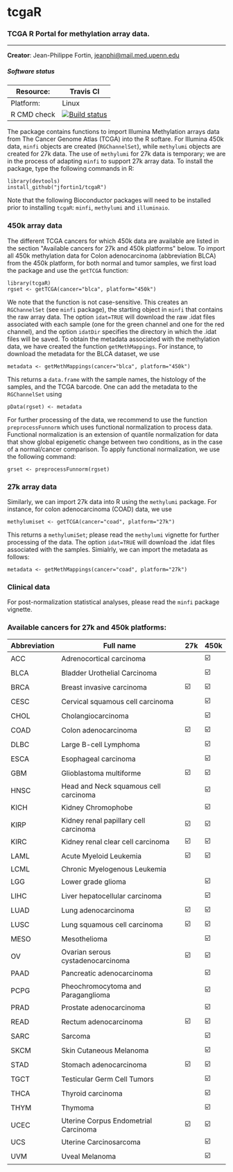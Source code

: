 # tcgaR
### TCGA R Portal for methylation array data.

---------

**Creator**: Jean-Philippe Fortin, jeanphi@mail.med.upenn.edu

##### Software status

| Resource:      | Travis CI     |
| -------------  |  ------------- |
| Platform:      | Linux       |
| R CMD check    | <a href="https://travis-ci.org/Jfortin1/tcgaR"><img src="https://travis-ci.org/Jfortin1/tcgaR.svg?branch=master" alt="Build status"></a> |

The package contains functions to import Illumina Methylation arrays data from The Cancer Genome Atlas (TCGA) into the R softare. For Illumina 450k data, `minfi` objects are created (`RGChannelSet`), while `methylumi` objects are created for 27k data. The use of `methylumi` for 27k data is temporary; we are in the process of adapting `minfi` to support 27k array data. To install the package, type the following commands in R:
```{r}
library(devtools)
install_github("jfortin1/tcgaR")
```
Note that the following Bioconductor packages will need to be installed prior to installing `tcgaR`: `minfi`, `methylumi` and `illuminaio`.

### 450k array data

The different TCGA cancers for which 450k data are available are listed in the section "Available cancers for 27k and 450k platforms" below. To import all 450k methylation data for Colon adenocarcinoma (abbreviation BLCA) from the 450k platform, for both normal and tumor samples, we first load the package and use the `getTCGA` function: 
```{r}
library(tcgaR)
rgset <- getTCGA(cancer="blca", platform="450k")
```
We note that the function is not case-sensitive. This creates an `RGChannelSet` (see `minfi` package), the starting object in `minfi` that contains the raw array data. The option `idat=TRUE` will download the raw .idat files associated with each sample (one for the green channel and one for the red channel), and the option `idatDir` specifies the directory in which the .idat files will be saved. To obtain the metadata associated with the methylation data, we have created the function `getMethMappings`. For instance, to download the metadata for the BLCA dataset, we use
```{r}
metadata <- getMethMappings(cancer="blca", platform="450k")
```
This returns a `data.frame` with the sample names, the histology of the samples, and the TCGA barcode. One can add the metadata to the `RGChannelSet` using 
```{r}
pData(rgset) <- metadata
```
For further processing of the data, we recommend to use the function `preprocessFunnorm` which uses functional normalization to process data. Functional normalization is an extension of quantile normalization for data that show global epigenetic change between two conditions, as in the case of a normal/cancer comparison. To apply functional normalization, we use the following command: 

```{r}
grset <- preprocessFunnorm(rgset)
```

### 27k array data

Similarly, we can import 27k data into R using the `methylumi` package. For instance, for colon adenocarcinoma (COAD) data, we use
```{r}
methylumiset <- getTCGA(cancer="coad", platform="27k")
```
This returns a `methylumiSet`; please read the `methylumi` vignette for further processing of the data. The option `idat=TRUE` will download the .idat files associated with the samples. Simialrly, we can import the metadata as follows:
```{r}
metadata <- getMethMappings(cancer="coad", platform="27k")
```


### Clinical data


For post-normalization statistical analyses, please read the `minfi` package vignette.
 
### Available cancers for 27k and 450k platforms:

| Abbreviation      | Full name   | 27k | 450k
| -------------  |  ------------- | ---- | ------ |
  ACC | Adrenocortical carcinoma || :ballot_box_with_check: 
  BLCA | Bladder Urothelial Carcinoma || :ballot_box_with_check:
  BRCA | Breast invasive carcinoma | :ballot_box_with_check:| :ballot_box_with_check:
  CESC | Cervical squamous cell carcinoma || :ballot_box_with_check:
  CHOL | Cholangiocarcinoma || :ballot_box_with_check:
COAD | Colon adenocarcinoma | :ballot_box_with_check:| :ballot_box_with_check:
DLBC | Large B-cell Lymphoma || :ballot_box_with_check:
ESCA | Esophageal carcinoma || :ballot_box_with_check: 
GBM | Glioblastoma multiforme | :ballot_box_with_check:| :ballot_box_with_check:
HNSC | Head and Neck squamous cell carcinoma  || :ballot_box_with_check:
KICH | Kidney Chromophobe|| :ballot_box_with_check:
KIRP| Kidney renal papillary cell carcinoma| :ballot_box_with_check:| :ballot_box_with_check:
KIRC |Kidney renal clear cell carcinoma| :ballot_box_with_check:| :ballot_box_with_check:
LAML | Acute Myeloid Leukemia | :ballot_box_with_check:| :ballot_box_with_check:
LCML | Chronic Myelogenous Leukemia | | 
LGG | Lower grade glioma || :ballot_box_with_check: 
LIHC | Liver hepatocellular carcinoma || :ballot_box_with_check:
LUAD | Lung adenocarcinoma| :ballot_box_with_check:| :ballot_box_with_check:
LUSC | Lung squamous cell carcinoma| :ballot_box_with_check:| :ballot_box_with_check:
MESO | Mesothelioma || :ballot_box_with_check:
OV | Ovarian serous cystadenocarcinoma| :ballot_box_with_check:| :ballot_box_with_check:
PAAD | Pancreatic adenocarcinoma || :ballot_box_with_check:
PCPG | Pheochromocytoma and Paraganglioma || :ballot_box_with_check:
PRAD | Prostate adenocarcinoma|| :ballot_box_with_check: 
READ | Rectum adenocarcinoma| :ballot_box_with_check:| :ballot_box_with_check:
SARC | Sarcoma || :ballot_box_with_check:
SKCM | Skin Cutaneous Melanoma || :ballot_box_with_check:
STAD | Stomach adenocarcinoma| :ballot_box_with_check:| :ballot_box_with_check:
TGCT | Testicular Germ Cell Tumors || :ballot_box_with_check:
THCA | Thyroid carcinoma|| :ballot_box_with_check: 
THYM | Thymoma|| :ballot_box_with_check:  
UCEC | Uterine Corpus Endometrial Carcinoma | :ballot_box_with_check:| :ballot_box_with_check:
UCS | Uterine Carcinosarcoma || :ballot_box_with_check:
UVM | Uveal Melanoma || :ballot_box_with_check:



